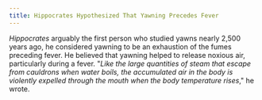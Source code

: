 ```yaml
---
title: Hippocrates Hypothesized That Yawning Precedes Fever
---
```


*Hippocrates* arguably the first person who studied yawns nearly 2,500 years ago, he considered yawning to be an exhaustion of the fumes preceding fever. He believed that yawning helped to release noxious air, particularly during a fever. "*Like the large quantities of steam that escape from cauldrons when water boils, the accumulated air in the body is violently expelled through the mouth when the body temperature rises*," he wrote.
